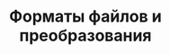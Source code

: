 ---
title: Форматы файлов и преобразования
type: docs
weight: 40
url: /php-java/file-formats-and-conversions/
---